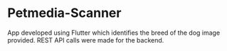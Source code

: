 # Petmedia-Scanner
App developed using Flutter which identifies the breed of the dog image provided. REST API calls were made for the backend.
